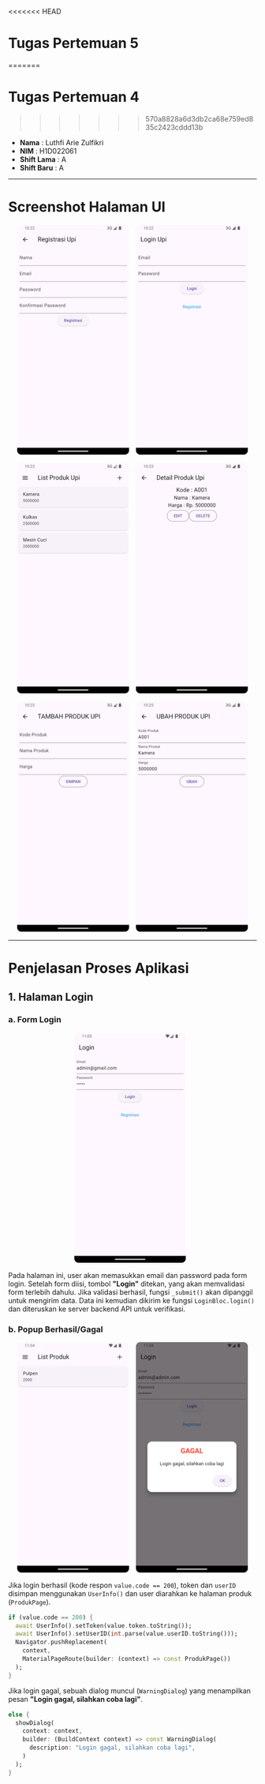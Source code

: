 <<<<<<< HEAD
# Tugas Pertemuan 5
=======
# Tugas Pertemuan 4
>>>>>>> 570a8828a6d3db2ca68e759ed835c2423cddd13b

- **Nama** : Luthfi Arie Zulfikri
- **NIM** : H1D022061
- **Shift Lama** : A
- **Shift Baru** : A

---

# Screenshot Halaman UI

<p align="center">
  <img src="pert4/registrasi_page.png" alt="Halaman Registrasi" width="45%" style="margin-right: 10px;" />
  <img src="pert4/login_page.png" alt="Halaman Login" width="45%" />
</p>

<p align="center">
  <img src="pert4/produk_page.png" alt="Halaman Daftar Produk" width="45%" style="margin-right: 10px;" />
  <img src="pert4/produk_detail.png" alt="Halaman Detail Produk" width="45%" />
</p>

<p align="center">
  <img src="pert4/tambah_produk.png" alt="Halaman Tambah Produk" width="45%" style="margin-right: 10px;" />
  <img src="pert4/ubah_produk.png" alt="Halaman Ubah Produk" width="45%" />
</p>

---

# Penjelasan Proses Aplikasi

## 1. Halaman Login

### a. Form Login
<p align="center">
  <img src="pert5/login.png" alt="Halaman Login" width="45%" style="margin-right: 10px;" />
</p>

Pada halaman ini, user akan memasukkan email dan password pada form login. Setelah form diisi, tombol **"Login"** ditekan, yang akan memvalidasi form terlebih dahulu. Jika validasi berhasil, fungsi `_submit()` akan dipanggil untuk mengirim data. Data ini kemudian dikirim ke fungsi `LoginBloc.login()` dan diteruskan ke server backend API untuk verifikasi.

### b. Popup Berhasil/Gagal
<p align="center">
  <img src="pert5/login_berhasil.png" alt="Halaman Login Berhasil" width="45%" style="margin-right: 10px;" />
  <img src="pert5/login_gagal.png" alt="Halaman Login Gagal" width="45%" />
</p>

Jika login berhasil (kode respon `value.code == 200`), token dan `userID` disimpan menggunakan `UserInfo()` dan user diarahkan ke halaman produk (`ProdukPage`).

```dart
if (value.code == 200) {
  await UserInfo().setToken(value.token.toString());
  await UserInfo().setUserID(int.parse(value.userID.toString()));
  Navigator.pushReplacement(
    context,
    MaterialPageRoute(builder: (context) => const ProdukPage())
  );
}
```

Jika login gagal, sebuah dialog muncul (`WarningDialog`) yang menampilkan pesan **"Login gagal, silahkan coba lagi"**.

```dart
else {
  showDialog(
    context: context,
    builder: (BuildContext context) => const WarningDialog(
      description: "Login gagal, silahkan coba lagi",
    )
  );
}
```